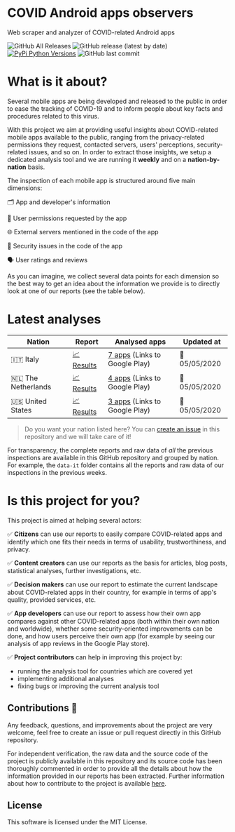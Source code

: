# COVID Android apps observers
Web scraper and analyzer of COVID-related Android apps

![GitHub All Releases](https://img.shields.io/github/downloads/iivanoo/covid-apps-observer/total)
![GitHub release (latest by date)](https://img.shields.io/github/v/release/iivanoo/covid-apps-observer)
[![PyPi Python Versions](https://img.shields.io/pypi/pyversions/yt2mp3.svg)](https://pypi.python.org/pypi/yt2mp3/)
![GitHub last commit](https://img.shields.io/github/last-commit/iivanoo/covid-apps-observer)

# What is it about?
Several mobile apps are being developed and released to the public in order to ease the tracking of COVID-19 and to inform people about key facts and procedures related to this virus.   

With this project we aim at providing useful insights about COVID-related mobile apps available to the public, ranging from the privacy-related permissions they request, contacted servers, users' perceptions, security-related issues, and so on. In order to extract those insights, we setup a dedicated analysis tool and we are running it **weekly** and on a **nation-by-nation** basis. 

The inspection of each mobile app is structured around five main dimensions:

:card_index_dividers: App and developer's information

:key: User permissions requested by the app

:globe_with_meridians: External servers mentioned in the code of the app

:closed_lock_with_key: Security issues in the code of the app

:speaking_head: User ratings and reviews

As you can imagine, we collect several data points for each dimension so the best way to get an idea about the information we provide is to directly look at one of our reports (see the table below).  

# Latest analyses

| **Nation** | **Report** | **Analysed apps** | **Updated at** | 
|-------------------------|-------------------------|-------------------------|-------------------------|
:it: Italy | [:chart_with_upwards_trend: Results](data_it/reports/report_2020_5_5.md) | [7 apps](https://play.google.com/store/search?q=covid&c=apps&gl=it) (Links to Google Play) | :calendar: 05/05/2020
:netherlands: The Netherlands | [:chart_with_upwards_trend: Results](data_nl/reports/report_2020_5_5.md) | [4 apps](https://play.google.com/store/search?q=covid&c=apps&gl=nl) (Links to Google Play) | :calendar: 05/05/2020
:us: United States | [:chart_with_upwards_trend: Results](data_us/reports/report_2020_5_5.md) | [3 apps](https://play.google.com/store/search?q=covid&c=apps&gl=us) (Links to Google Play) | :calendar: 05/05/2020

> Do you want your nation listed here? You can [create an issue](https://github.com/iivanoo/covid-apps-observer/issues/new) in this repository and we will take care of it!

For transparency, the complete reports and raw data of _all_ the previous inspections are available in this GitHub repository and grouped by nation. For example, the ``data-it`` folder contains all the reports and raw data of our inspections in the previous weeks.

# Is this project for you?

This project is aimed at helping several actors:

:white_check_mark: **Citizens** can use our reports to easily compare COVID-related apps and identify which one fits their needs in terms of usability, trustworthiness, and privacy.

:white_check_mark: **Content creators** can use our reports as the basis for articles, blog posts, statistical analyses, further investigations, etc.

:white_check_mark: **Decision makers** can use our report to estimate the current landscape about COVID-related apps in their country, for example in terms of app's quality, provided services, etc.

:white_check_mark: **App developers** can use our report to assess how their own app compares against other COVID-related apps (both within their own nation and worldwide), whether some security-oriented improvements can be done, and how users perceive their own app (for example by seeing our analysis of app reviews in the Google Play store).

:white_check_mark: **Project contributors** can help in improving this project by:
  - running the analysis tool for countries which are covered yet
  - implementing additional analyses
  - fixing bugs or improving the current analysis tool

## Contributions :rainbow:

Any feedback, questions, and improvements about the project are very welcome, feel free to create an issue or pull request directly in this GitHub repository. 

For independent verification, the raw data and the source code of the project is publicly available in this repository and its source code has been thoroughly commented in order to provide all the details about how the information provided in our reports has been extracted. Further information about how to contribute to the project is available [here](code/).

## License

This software is licensed under the MIT License.

